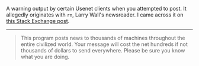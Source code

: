 A warning output by certain Usenet clients when you attempted to post.  It allegedly originates with `rn`, Larry Wall's newsreader.  I came across it on [this Stack Exchange post](https://retrocomputing.stackexchange.com/questions/14763/what-warning-was-given-on-attempting-to-post-to-usenet-circa-1990).

---

> This program posts news to thousands of machines throughout the entire civilized world. Your message will cost the net hundreds if not thousands of dollars to send everywhere. Please be sure you know what you are doing.